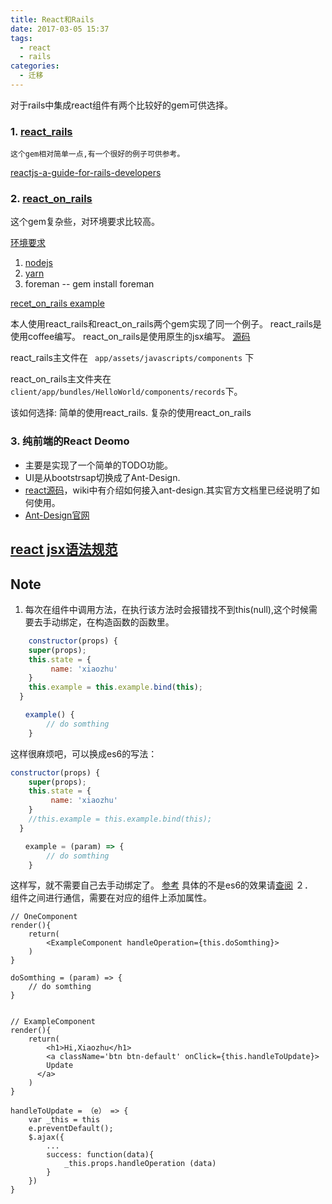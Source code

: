 ```yaml
---
title: React和Rails
date: 2017-03-05 15:37
tags:
  - react
  - rails
categories:
  - 迁移
---
```


对于rails中集成react组件有两个比较好的gem可供选择。

### 1. [react_rails](https://github.com/reactjs/react-rails)
    这个gem相对简单一点,有一个很好的例子可供参考。
   [reactjs-a-guide-for-rails-developers](https://www.airpair.com/reactjs/posts/reactjs-a-guide-for-rails-developers)

### 2. [react_on_rails](https://github.com/shakacode/react_on_rails)

这个gem复杂些，对环境要求比较高。

[环境要求](https://github.com/shakacode/react_on_rails/blob/master/docs/tutorial.md)

1. [nodejs](https://github.com/creationix/nvm#install-script)
2.	[yarn](https://yarnpkg.com/lang/en/docs/install/#linux-tab)
3.	foreman  -- gem install foreman

[recet_on_rails example](https://github.com/shakacode/react-webpack-rails-tutorial)

本人使用react_rails和react_on_rails两个gem实现了同一个例子。
react_rails是使用coffee编写。
react_on_rails是使用原生的jsx编写。
[源码](https://github.com/xiaohesong/bill)

react_rails主文件在	` app/assets/javascripts/components` 下

react_on_rails主文件夹在
`client/app/bundles/HelloWorld/components/records`下。


该如何选择:
简单的使用react_rails.
复杂的使用react_on_rails

### 3. 纯前端的React Deomo
- 主要是实现了一个简单的TODO功能。
- UI是从bootstrsap切换成了Ant-Design.
- [react源码](https://github.com/xiaohesong/react_blog)，wiki中有介绍如何接入ant-design.其实官方文档里已经说明了如何使用。
- [Ant-Design官网](https://ant.design/docs/react/introduce)

## [react jsx语法规范](https://github.com/airbnb/javascript/tree/master/react)

## Note

1.	每次在组件中调用方法，在执行该方法时会报错找不到this(null),这个时候需要去手动绑定，在构造函数的函数里。

```js
	constructor(props) {
    super(props);
    this.state = {
	     name: 'xiaozhu'
    }
    this.example = this.example.bind(this);
  }

　　example() {
		// do somthing
	}
```
这样很麻烦吧，可以换成es6的写法：

```js
constructor(props) {
    super(props);
    this.state = {
	     name: 'xiaozhu'
    }
    //this.example = this.example.bind(this);
  }

　　example = (param) => {
		// do somthing
	}
```

这样写，就不需要自己去手动绑定了。
[参考](https://facebook.github.io/react/docs/handling-events.html)
具体的不是es6的效果请[查阅](https://facebook.github.io/react/docs/react-without-es6.html)
２．　组件之间进行通信，需要在对应的组件上添加属性。

	// OneComponent
	render(){
		return(
			<ExampleComponent handleOperation={this.doSomthing}>
		)
	}

	doSomthing = (param) => {
		// do somthing
	}


	// ExampleComponent
	render(){
		return(
			<h1>Hi,Xiaozhu</h1>
			<a className='btn btn-default' onClick={this.handleToUpdate}>
            Update
          </a>
		)
	}

	handleToUpdate = （e） => {
		var _this = this
		e.preventDefault();
		$.ajax({
			...
			success: function(data){
				_this.props.handleOperation (data)
			}
		})
	}
